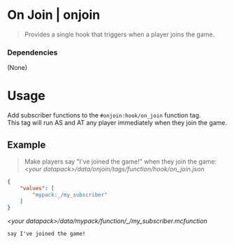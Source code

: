 # On Join | onjoin
> Provides a single hook that triggers when a player joins the game.
### Dependencies
(None)

# Usage
Add subscriber functions to the `#onjoin:hook/on_join` function tag.  
This tag will run AS and AT any player immediately when they join the game.

## Example
> Make players say "I've joined the game!" when they join the game:
*\<your datapack\>/data/onjoin/tags/function/hook/on_join.json*
```json
{
    "values": [
        "mypack:_/my_subscriber"
    ]
}
```
*\<your datapack\>/data/mypack/function/\_/my\_subscriber.mcfunction*
```mcfunction
say I've joined the game!
```
